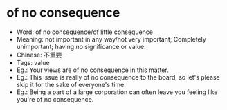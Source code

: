 # of no consequence

- Word: of no consequence/of little consequence
- Meaning: not important in any way/not very important; Completely unimportant; having no significance or value.
- Chinese: 不重要
- Tags: value
- Eg.: Your views are of no consequence in this matter.
- Eg.: This issue is really of no consequence to the board, so let's please skip it for the sake of everyone's time.
- Eg.: Being a part of a large corporation can often leave you feeling like you're of no consequence.
